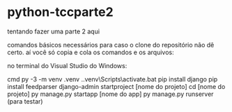 # python-tccparte2
 tentando fazer uma parte 2 aqui

comandos básicos necessários para caso o clone do repositório não dê certo. aí você só copia e cola os comandos e os arquivos:

no terminal do Visual Studio do Windows:


cmd
py -3 -m venv .venv
.\.venv\Scripts\activate.bat
pip install django
pip install feedparser 
django-admin startproject [nome do projeto]
cd [nome do projeto]
py manage.py startapp [nome do app]
py manage.py runserver (para testar)

